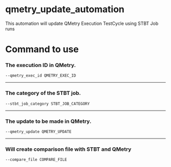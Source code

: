 # qmetry_update_automation
This automation will update QMetry Execution TestCycle using STBT Job runs

# Command to use
  ### The execution ID in QMetry.
    --qmetry_exec_id QMETRY_EXEC_ID
                        
---
  ### The category of the STBT job.
    --stbt_job_category STBT_JOB_CATEGORY
---
  ### The update to be made in QMetry.
    --qmetry_update QMETRY_UPDATE
---
  ### Will create comparison file with STBT and QMetry
    --compare_file COMPARE_FILE

